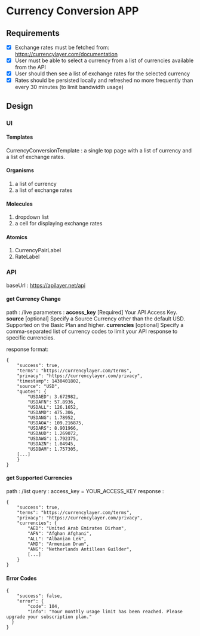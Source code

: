 # Currency Conversion APP

## Requirements

* [x] Exchange rates must be fetched from: https://currencylayer.com/documentation
* [x] User must be able to select a currency from a list of currencies available from the API
* [x] User should then see a list of exchange rates for the selected currency
* [x] Rates should be persisted locally and refreshed no more frequently than every 30 minutes (to limit bandwidth usage)

## Design

### UI

#### Templates
CurrencyConversionTemplate : a single top page with a list of currency and a list of exchange rates.

#### Organisms

1. a list of currency
2. a list of exchange rates


#### Molecules
1. dropdown list
2. a cell for displaying exchange rates

#### Atomics
1. CurrencyPairLabel
2. RateLabel

### API
baseUrl : https://apilayer.net/api

#### get Currency Change
path : /live
parameters : 
**access_key** 	[Required] Your API Access Key.
**source** 	[optional] Specify a Source Currency other than the default USD. Supported on the Basic Plan and higher.
**currencies** 	[optional] Specify a comma-separated list of currency codes to limit your API response to specific currencies.

response format: 
```
{
    "success": true,
    "terms": "https://currencylayer.com/terms",
    "privacy": "https://currencylayer.com/privacy",
    "timestamp": 1430401802,
    "source": "USD",
    "quotes": {
        "USDAED": 3.672982,
        "USDAFN": 57.8936,
        "USDALL": 126.1652,
        "USDAMD": 475.306,
        "USDANG": 1.78952,
        "USDAOA": 109.216875,
        "USDARS": 8.901966,
        "USDAUD": 1.269072,
        "USDAWG": 1.792375,
        "USDAZN": 1.04945,
        "USDBAM": 1.757305,
    [...]
    }
}              
```

#### get Supported Currencies
path : /list
query : access_key = YOUR_ACCESS_KEY
response : 
```
{
    "success": true,
    "terms": "https://currencylayer.com/terms",
    "privacy": "https://currencylayer.com/privacy",
    "currencies": {
        "AED": "United Arab Emirates Dirham",
        "AFN": "Afghan Afghani",
        "ALL": "Albanian Lek",
        "AMD": "Armenian Dram",
        "ANG": "Netherlands Antillean Guilder",  
        [...] 
    }
}                       
```

#### Error Codes

```
{
    "success": false,
    "error": {
        "code": 104,
        "info": "Your monthly usage limit has been reached. Please upgrade your subscription plan."    
  }
}               
```